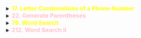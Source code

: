 

<details id="17. Letter Combinations of a Phone Number">
<summary> 
<span style="color:yellow;font-size:16px;font-weight:bold">17. Letter Combinations of a Phone Number
</span>
</summary>

https://leetcode.com/problems/letter-combinations-of-a-phone-number/

Given a string containing digits from 2-9 inclusive, return all possible letter combinations that the number could represent. Return the answer in any order.

A mapping of digits to letters (just like on the telephone buttons) is given below. Note that 1 does not map to any letters.


 

Example 1:

Input: digits = "23"
Output: ["ad","ae","af","bd","be","bf","cd","ce","cf"]
Example 2:

Input: digits = ""
Output: []
Example 3:

Input: digits = "2"
Output: ["a","b","c"]
 

Constraints:

0 <= digits.length <= 4
digits[i] is a digit in the range ['2', '9'].

```java
class Solution {

    public List<String> letterCombinations(String digits) {
        HashMap<Character, List<Character>> map = new HashMap<>();
        map.put('2', new ArrayList<>(Arrays.asList('a', 'b', 'c')));
        map.put('3', new ArrayList<>(Arrays.asList('d', 'e', 'f')));
        map.put('4', new ArrayList<>(Arrays.asList('g', 'h', 'i')));
        map.put('5', new ArrayList<>(Arrays.asList('j', 'k', 'l')));
        map.put('6', new ArrayList<>(Arrays.asList('m', 'n', 'o')));
        map.put('7', new ArrayList<>(Arrays.asList('p', 'q', 'r', 's')));
        map.put('8', new ArrayList<>(Arrays.asList('t', 'u', 'v')));
        map.put('9', new ArrayList<>(Arrays.asList('w', 'x', 'y', 'z')));

        List<String> possibleStrings = new ArrayList<>();
        makeStrings(map, new StringBuilder(), digits, 0, possibleStrings);
        return possibleStrings;
    }

    public void makeStrings(HashMap<Character, List<Character>> map, StringBuilder sub, String digits, int i,
            List<String> ans) {
        if (i >= digits.length()) {
            if (sub.length() > 0)
                ans.add(new String(sub.toString()));
            return;
        }

        char currDigit = digits.charAt(i);
        for (char c : map.get(currDigit)) {
            sub.append(c);
            makeStrings(map, sub, digits, i + 1, ans);
            sub.deleteCharAt(sub.length() - 1);
        }
    }
}
```
</details>






<details id="22. Generate Parentheses">
<summary> 
<span style="color:pink;font-size:16px;font-weight:bold">22. Generate Parentheses
</span>
</summary>

```java
Given n pairs of parentheses, write a function to generate all combinations of well-formed parentheses.

 

Example 1:

Input: n = 3
Output: ["((()))","(()())","(())()","()(())","()()()"]
Example 2:

Input: n = 1
Output: ["()"]
 

Constraints:

1 <= n <= 8


class Solution {
    public List<String> generateParenthesis(int n) {
        List<String> ans = new ArrayList<>();
        dfs(new StringBuilder(), 0, 0, n, ans);
        return ans;
    }

    private void dfs(StringBuilder str, int open, int close, int size, List<String> ans) {
        if (str.length() == size * 2 && open == close) {
            ans.add(str.toString());
            return;
        }
        str.append("(");
        if (open < size)
            dfs(str, open + 1, close, size, ans);
        str.deleteCharAt(str.length() - 1);
        
        str.append(")");
        if (open > close)
            dfs(str, open, close + 1, size, ans);
        str.deleteCharAt(str.length() - 1);
    }
}


Time Complexity:

Each valid combination has length 2n
At each position, we spend O(1) time (append/delete operations on StringBuilder)
Number of valid combinations is Cn (nth Catalan number)
For each combination, we do O(2n) work to build it


Therefore:

Total time = O(2n * Cn)
Substituting the formula for Cn:
Time = O(2n * (2n)! / ((n+1)!n!))
Using Stirlings approximation for factorials:
This simplifies to O(4^n / √n)



Therefore, the exact time complexity is O(4^n / √n).
```
</details>




<details id="79. Word Search">
<summary> 
<span style="color:yellow;font-size:16px;font-weight:bold">79. Word Search
</span></summary>

https://leetcode.com/problems/word-search/

Given an m x n grid of characters board and a string word, return true if word exists in the grid.

The word can be constructed from letters of sequentially adjacent cells, where adjacent cells are horizontally or vertically neighboring. The same letter cell may not be used more than once.

 

Example 1:

![Alt text](image-28.png)

Input: board = [["A","B","C","E"],["S","F","C","S"],["A","D","E","E"]], word = "ABCCED"
Output: true

Example 2:

![Alt text](image-29.png)

Input: board = [["A","B","C","E"],["S","F","C","S"],["A","D","E","E"]], word = "SEE"
Output: true

Example 3:

![Alt text](image-30.png)

Input: board = [["A","B","C","E"],["S","F","C","S"],["A","D","E","E"]], word = "ABCB"
Output: false
 

Constraints:

m == board.length
n = board[i].length
1 <= m, n <= 6
1 <= word.length <= 15
board and word consists of only lowercase and uppercase English letters.
 

Follow up: Could you use search pruning to make your solution faster with a larger board?


```java


//This is a typical backtracking problem similar to Number of Islands.
//In number of Isalnds, we sinked the islands. Here, we will do the same by adding changing the value of the char.
//I added 100 because it will exceed the ascii limit for characters and will change it to some ascii value which is not an alphabet.


class Solution {

    public boolean exist(char[][] board, String word) {
        int m = board.length;
        int n = board[0].length;

        for (int i = 0; i < m; i++) {
            for (int j = 0; j < n; j++) {
                if (board[i][j] == word.charAt(0) && checkIfStringExist(board, word, 0, i, j)) {
                    return true;
                }
            }
        }
        return false;
    }

    private boolean checkIfStringExist(char[][] board, String word, int i, int r, int c) {
        // Base Case
        if (i == word.length())
            return true;

        // check validity
        if (r < 0 || c < 0 || r >= board.length || c >= board[0].length || board[r][c] != word.charAt(i)) {
            return false;
        }
        
        // Marking as visited
        board[r][c] += 100;

        // check Neighbours
        boolean top = checkIfStringExist(board, word, i + 1, r - 1, c);
        boolean down = checkIfStringExist(board, word, i + 1, r + 1, c);
        boolean left = checkIfStringExist(board, word, i + 1, r, c - 1);
        boolean right = checkIfStringExist(board, word, i + 1, r, c + 1);
        
        // Marking as unvisited
        board[r][c] -=100;

        return top || down || left || right;
    }
}

First, let's understand the components:

Board size: M × N (where M is number of rows, N is number of columns)
Word length: L
At each cell, we can move in 4 directions (up, down, left, right)


Outer Loop Analysis:
javaCopyfor (int i = 0; i < m; i++) {
    for (int j = 0; j < n; j++) {

We need to check every starting position: O(M × N)


DFS Analysis (checkIfStringExist function):

For each starting position that matches first character:
At each step:

We can move in 4 directions
We need to explore until word length L
We mark cells as visited and unmark them when backtracking




Branching Factor Analysis:

At each position, we have 4 choices (up, down, left, right)
Maximum depth of recursion is L (word length)
However, we can't revisit cells (due to marking visited cells)


Therefore:

For each starting position: O(4^L) maximum theoretical branches
We check all starting positions: O(M × N)
At each recursive call, we do O(1) work (checking bounds, character match)


Final Time Complexity:

O(M × N × 4^L)



Understanding the practical complexity:

The actual runtime will often be better than this theoretical bound because:

We can only move to unvisited cells (marking with +100)
We stop early if character doesn't match
We return immediately when word is found
Not all starting positions will match the first character



Space Complexity:

Recursive call stack depth: O(L)
No extra space besides the call stack since we modify the board in-place to mark visited cells
```
</details>



<details id="212. Word Search II">
<summary> 
<span style="color:pink;font-size:16px;font-weight:bold">212. Word Search II
</span>
</summary>

https://leetcode.com/problems/word-search-ii/description/

```java

// TLE
class Solution {

    public boolean exist(char[][] board, String word) {
        int m = board.length;
        int n = board[0].length;

        for (int i = 0; i < m; i++) {
            for (int j = 0; j < n; j++) {
                if (board[i][j] == word.charAt(0) && checkIfStringExist(board, word, 0, i, j)) {
                    return true;
                }
            }
        }
        return false;
    }

    private boolean checkIfStringExist(char[][] board, String word, int i, int r, int c) {
        // Base Case
        if (i == word.length())
            return true;

        // check validity
        if (r < 0 || c < 0 || r >= board.length || c >= board[0].length || board[r][c] != word.charAt(i)) {
            return false;
        }
        
        // Marking as visited
        board[r][c] += 100;

        // check Neighbours
        boolean top = checkIfStringExist(board, word, i + 1, r - 1, c);
        boolean down = checkIfStringExist(board, word, i + 1, r + 1, c);
        boolean left = checkIfStringExist(board, word, i + 1, r, c - 1);
        boolean right = checkIfStringExist(board, word, i + 1, r, c + 1);
        
        // Marking as unvisited
        board[r][c] -=100;

        return top || down || left || right;
    }
}




// A More Optimized solution

class Solution {
    class TrieNode {
        String word;
        boolean wordEnd;
        TrieNode[] children;

        TrieNode() {
            this.children = new TrieNode[26];
        }
    }

    private void insertInTrie(String word, TrieNode root) {
        TrieNode node = root;
        for (char ch : word.toCharArray()) {
            if (node.children[ch - 'a'] == null) {
                node.children[ch - 'a'] = new TrieNode();
            }
            node = node.children[ch - 'a'];
        }
        node.word = word;  // Store word at the end node
        node.wordEnd = true;
    }

    public List<String> findWords(char[][] board, String[] words) {
        int m = board.length;
        int n = board[0].length;
        Set<String> answer = new HashSet<>();
        TrieNode trieRoot = new TrieNode();

        // Build Trie
        for (String word : words) {
            insertInTrie(word, trieRoot);
        }

        // Search each cell as starting point
        for (int i = 0; i < m; i++) {
            for (int j = 0; j < n; j++) {
                char startChar = board[i][j];
                if (trieRoot.children[startChar - 'a'] != null) {
                    dfs(board, i, j, trieRoot, answer);
                }
            }
        }
        return new ArrayList<>(answer);
    }

    private void dfs(char[][] board, int r, int c, TrieNode node, Set<String> ans) {
        // Check bounds and validity
        if (r < 0 || c < 0 || r >= board.length || c >= board[0].length || 
            board[r][c] == '$' || node.children[board[r][c] - 'a'] == null) {
            return;
        }

        char currentChar = board[r][c];
        node = node.children[currentChar - 'a'];
        
        // Check if we've found a word
        if (node.wordEnd) {
            ans.add(node.word);
            // Don't return here - there might be longer words with this as prefix
        }

        // Mark as visited
        board[r][c] = '$';

        // Check all four directions
        dfs(board, r - 1, c, node, ans);
        dfs(board, r + 1, c, node, ans);
        dfs(board, r, c - 1, node, ans);
        dfs(board, r, c + 1, node, ans);

        // Backtrack
        board[r][c] = currentChar;
    }
}


```


Let me break down the time complexity analysis for this Word Search II solution:

Let's define the variables first:
- M = number of rows in the board
- N = number of columns in the board
- W = total number of words in the input array
- L = maximum length of any word in the input array

The time complexity can be broken down into two main parts:

1. **Building the Trie**:
   - For each word, we perform L operations (inserting each character)
   - We do this for W words
   - Time complexity for Trie construction: O(W * L)

2. **Searching the Board**:
   - For each cell in the board (M * N positions), we might need to explore in all 4 directions
   - At each cell, we can potentially traverse until the maximum word length (L)
   - However, we can't revisit cells during a single DFS path (due to marking cells as visited)
   - Each cell can be part of paths starting from all other cells
   - Therefore, each cell can be visited multiple times, once from each starting position

So, for searching:
- Starting positions: O(M * N)
- From each starting position: O(4^L) because at each step we have 4 choices and can go up to L steps
- Total searching complexity: O(M * N * 4^L)

**Overall Time Complexity**: O(W * L + M * N * 4^L)

Space Complexity:
1. Trie: O(W * L) - In worst case, all words have unique characters
2. Recursion Stack: O(L) - Maximum depth of recursion is L
3. Output Set: O(W) - To store found words

**Overall Space Complexity**: O(W * L)

To understand why this is not optimal for large test cases, consider:
- When L = 10, 4^L = 1,048,576
- This means for even a small 10x10 board, you might need to explore a million paths from each starting position

Here's a visualization to help understand the exponential growth:

Optimization Possibilities:

1. **Pruning Invalid Paths**: Stop DFS as soon as we find a prefix that doesn't exist in the Trie
2. **Removing Found Words**: Remove words from Trie once found to avoid searching for them again
3. **Character Frequency Pruning**: Check if required characters exist in sufficient quantity before searching

Here's how we could implement the word removal optimization:

This optimized version:
1. Maintains a count of words in each Trie node's subtree
2. Removes words after finding them
3. Stops searching paths when the subtree count becomes 0

While the worst-case time complexity remains the same, in practice, this performs much better because:
- We stop searching as soon as we find all words
- We don't search for the same word multiple times
- We can quickly prune paths that won't lead to any remaining words

However, for extremely large boards or word lists, you might want to consider alternative approaches like:
1. Using a HashSet for constant-time prefix checking
2. Pre-processing the board to build character position maps
3. Using bit manipulation for visited cell tracking

graph TD
    A[Board Cell] --> B1[Direction 1]
    A --> B2[Direction 2]
    A --> B3[Direction 3]
    A --> B4[Direction 4]
    
    B1 --> C1[4 choices]
    B1 --> C2[4 choices]
    B1 --> C3[...]
    B1 --> C4[4 choices]
    
    B2 --> D1[4 choices]
    B2 --> D2[...]
    
    B3 --> E1[...]
    
    B4 --> F1[...]

    style A fill:#f9f,stroke:#333,stroke-width:4px
    style B1 fill:#bbf,stroke:#333,stroke-width:2px
    style B2 fill:#bbf,stroke:#333,stroke-width:2px
    style B3 fill:#bbf,stroke:#333,stroke-width:2px
    style B4 fill:#bbf,stroke:#333,stroke-width:2px



```java
class Solution {
    class TrieNode {
        TrieNode[] children = new TrieNode[26];
        String word = null;
        int count = 0; // Count of words in subtree
    }
    
    private TrieNode buildTrie(String[] words) {
        TrieNode root = new TrieNode();
        for (String word : words) {
            TrieNode node = root;
            for (char c : word.toCharArray()) {
                int idx = c - 'a';
                if (node.children[idx] == null) {
                    node.children[idx] = new TrieNode();
                }
                node = node.children[idx];
                node.count++; // Increment count for each node in path
            }
            node.word = word;
        }
        return root;
    }
    
    public List<String> findWords(char[][] board, String[] words) {
        List<String> result = new ArrayList<>();
        TrieNode root = buildTrie(words);
        
        for (int i = 0; i < board.length; i++) {
            for (int j = 0; j < board[0].length; j++) {
                dfs(board, i, j, root, result);
            }
        }
        return result;
    }
    
    private void dfs(char[][] board, int i, int j, TrieNode node, List<String> result) {
        if (i < 0 || i >= board.length || j < 0 || j >= board[0].length) return;
        
        char c = board[i][j];
        if (c == '#' || node.children[c - 'a'] == null || node.children[c - 'a'].count == 0) return;
        
        node = node.children[c - 'a'];
        if (node.word != null) {
            result.add(node.word);
            node.word = null;  // Remove found word
            // Decrease count in path
            TrieNode temp = root;
            for (char ch : node.word.toCharArray()) {
                temp = temp.children[ch - 'a'];
                temp.count--;
            }
        }
        
        board[i][j] = '#';  // mark as visited
        dfs(board, i + 1, j, node, result);
        dfs(board, i - 1, j, node, result);
        dfs(board, i, j + 1, node, result);
        dfs(board, i, j - 1, node, result);
        board[i][j] = c;    // restore
    }
}

```
</details>


<!--

<details id="236. Lowest Common Ancestor of a Binary Tree">
<summary> 
<span style="color:pink;font-size:16px;font-weight:bold">236. Lowest Common Ancestor of a Binary Tree
</span>
</summary>

```java
```
</details>






<details id="236. Lowest Common Ancestor of a Binary Tree">
<summary> 
<span style="color:pink;font-size:16px;font-weight:bold">236. Lowest Common Ancestor of a Binary Tree
</span>
</summary>

```java
```
</details>



<details id="236. Lowest Common Ancestor of a Binary Tree">
<summary> 
<span style="color:pink;font-size:16px;font-weight:bold">236. Lowest Common Ancestor of a Binary Tree
</span>
</summary>

```java
```
</details>




<details id="236. Lowest Common Ancestor of a Binary Tree">
<summary> 
<span style="color:pink;font-size:16px;font-weight:bold">236. Lowest Common Ancestor of a Binary Tree
</span>
</summary>

```java
```
</details>






<details id="236. Lowest Common Ancestor of a Binary Tree">
<summary> 
<span style="color:pink;font-size:16px;font-weight:bold">236. Lowest Common Ancestor of a Binary Tree
</span>
</summary>

```java
```
</details> -->